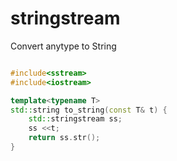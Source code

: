# stringstream

Convert anytype to String

```C++

#include<sstream>
#include<iostream>

template<typename T>
std::string to_string(const T& t) {
    std::stringstream ss;
    ss <<t;
    return ss.str();
}

```